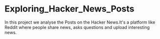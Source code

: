 # Exploring_Hacker_News_Posts
 In this project we analyse the Posts on the Hacker News.It's a platform like Reddit where people share news, asks questions and upload interesting news. 
